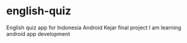 # english-quiz
English quiz app for Indonesia Android Kejar final project
I am learning android app development

